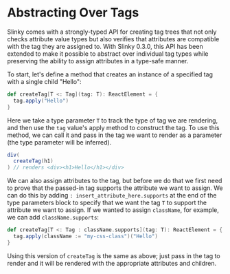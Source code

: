 # Abstracting Over Tags
Slinky comes with a strongly-typed API for creating tag trees that not only checks attribute value types but also verifies that attributes are compatible with the tag they are assigned to. With Slinky 0.3.0, this API has been extended to make it possible to abstract over individual tag types while preserving the ability to assign attributes in a type-safe manner.

To start, let's define a method that creates an instance of a specified tag with a single child "Hello":
```scala
def createTag[T <: Tag](tag: T): ReactElement = {
  tag.apply("Hello")
}
```

Here we take a type parameter `T` to track the type of tag we are rendering, and then use the `tag` value's apply method to construct the tag. To use this method, we can call it and pass in the tag we want to render as a parameter (the type parameter will be inferred).

```scala
div(
  createTag(h1)
) // renders <div><h1>Hello</h1></div>
```

We can also assign attributes to the tag, but before we do that we first need to prove that the passed-in tag supports the attribute we want to assign. We can do this by adding `: insert_attribute_here.supports` at the end of the type parameters block to specify that we want the tag `T` to support the attribute we want to assign. If we wanted to assign `className`, for example, we can add `className.supports`:
```scala
def createTag[T <: Tag : className.supports](tag: T): ReactElement = {
  tag.apply(className := "my-css-class")("Hello")
}
```

Using this version of `createTag` is the same as above; just pass in the tag to render and it will be rendered with the appropriate attributes and children.
